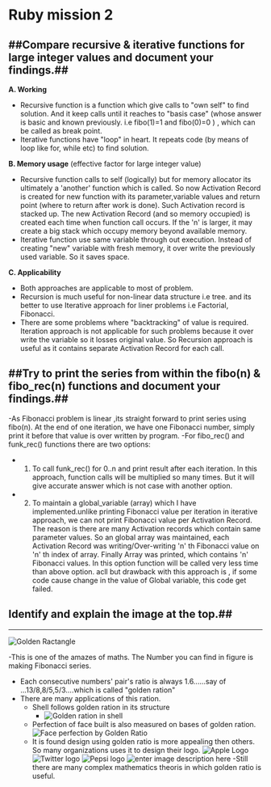 Ruby mission 2
=======

##Compare recursive & iterative functions for large integer values and document your findings.##
-----
**A. Working**
- Recursive function is a function which give calls to "own self" to find solution. And it keep calls until it reaches to "basis case" (whose answer is basic and known previously. i.e fibo(1)=1 and fibo(0)=0 ) , which can be called as break point.
- Iterative functions have "loop" in heart. It repeats code (by means of loop like for, while etc) to find solution.

**B. Memory usage** (effective factor for large integer value)
- Recursive function calls to self (logically) but  for memory allocator its ultimately a 'another' function which is called. So now Activation Record is created for new function with its parameter,variable values and return point (where to return after work is done). Such Activation record is stacked up. The new Activation Record (and so memory occupied) is created each time when function call occurs. If the 'n' is larger, it may create a big stack which occupy memory beyond available memory.
- Iterative function use same variable through out execution. Instead of creating "new" variable with fresh memory, it over write the previously used variable. So it saves space.

**C. Applicability**
- Both approaches are applicable to most of problem. 
- Recursion is much useful for non-linear data structure i.e tree. and its better to use Iterative approach for liner problems i.e Factorial,  Fibonacci.
- There are some problems where "backtracking" of value is required. Iteration approach is not applicable for such problems because it over write the variable so it losses original value. So Recursion approach is useful as it contains separate Activation Record for each call. 

##Try to print the series from within the fibo(n) & fibo_rec(n) functions and document your findings.##
----
-As Fibonacci problem is linear ,its straight forward to print series using fibo(n). At the end of one iteration, we have one Fibonacci number, simply print it before that value is over written by program. 
-For fibo_rec() and funk_rec() functions there are two options:
- 1. To call funk_rec() for 0..n and print result after each iteration. In this approach, function calls will be multiplied so many times. But it will give accurate answer which is not case with another option.
- 2. To maintain a global_variable (array) which I have implemented.unlike printing Fibonacci value per iteration in iterative approach, we can not print Fibonacci value per Activation Record. The reason is there are many Activation records which contain same parameter values. So an global array was maintained, each Activation Record was writing/Over-writing 'n' th Fibonacci value on 'n' th index of array. Finally Array was printed, which contains 'n' Fibonacci values. In this option function will be called very less time than above option. acll  but drawback with this approach is , if some code cause change in the value of Global variable, this code get failed.

## Identify and explain the image at the top.##
----
![Golden Ractangle][1]


  -This is one of the amazes of maths. The Number you can find in figure is making Fibonacci series.  
  - Each consecutive numbers' pair's ratio is always 1.6......say of ...13/8,8/5,5/3....which is called "golden ration"
  - There are many applications of this ration. 
      - Shell follows golden ration in its structure
          - ![Golden ration in shell][2]
      - Perfection of face built is also measured on bases of golden ration.
      ![Face perfection by Golden Ratio][3]
      - It is found design using golden ratio is more appealing then others. So many organizations uses it to design their logo.
      ![Apple Logo][4]
      ![Twitter logo][5]
      ![Pepsi logo][6]
      ![enter image description here][7]
-Still there are many complex mathematics theoris in which golden ratio is useful.

  [1]: https://camo.githubusercontent.com/a777f70f50dca96fdd3bd036135255d122148e0d/687474703a2f2f666330352e64657669616e746172742e6e65742f667337302f662f323031322f3131362f342f312f6669626f6e616363695f73706972616c5f62795f686f7034312d6434786e61326e2e6a7067
  [2]: http://worldtruth.tv/wp-content/uploads/2011/10/44136-sea_shells.jpg
  [3]: http://sciencepenguin.com/wp-content/uploads/2013/07/mona-lisa-golden-ratio.jpg
  [4]: http://www.banskt.com/blog/wp-content/uploads/2011/07/apple_logo_golden_ratio.png
  [5]: http://inventikasolutions.com/wp-content/uploads/2012/09/larrybird-11.jpg
  [6]: http://www.graphicdesign.com/wp-content/uploads/2013/07/golden-ratio08.jpg
  [7]: http://www.maltekoeditz.com/wp-content/uploads/2011/07/icloud-logo.jpeg